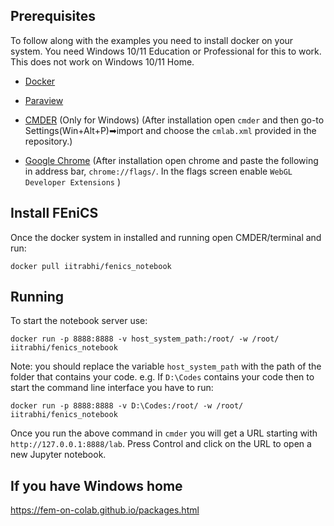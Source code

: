## Prerequisites

To follow along with the examples you need to install docker on your system. You need Windows 10/11 Education or Professional for this to work. This does not work on Windows 10/11 Home.

* [Docker](https://www.docker.com/products/docker-desktop)
* [Paraview](https://www.paraview.org/download/)
* [CMDER](https://cmder.net/) (Only for Windows) (After installation open `cmder` and then go-to Settings(Win+Alt+P)➡import and choose the `cmlab.xml` provided in the repository.)

* [Google Chrome](https://www.google.com/chrome/) (After installation open chrome and paste the following in address bar, `chrome://flags/`. In the flags screen enable `WebGL Developer Extensions` )


## Install FEniCS

Once the docker system in installed and running open CMDER/terminal and run:

```
docker pull iitrabhi/fenics_notebook
```

## Running

To start the notebook server use:

```
docker run -p 8888:8888 -v host_system_path:/root/ -w /root/ iitrabhi/fenics_notebook
```

Note: you should replace the variable `host_system_path` with the path of the folder that contains your code. e.g. If  `D:\Codes` contains your code then to start the command line interface you have to run:

```
docker run -p 8888:8888 -v D:\Codes:/root/ -w /root/ iitrabhi/fenics_notebook
```

Once you run the above command in `cmder` you will get a URL starting with `http://127.0.0.1:8888/lab`. Press Control and click on the URL to open a new Jupyter notebook.

## If you have Windows home

https://fem-on-colab.github.io/packages.html